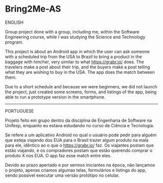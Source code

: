 # Bring2Me-AS

ENGLISH

Group project done with a group, including me, within the Software Engineering course, while I was studying the Science and Technology program.

This project is about an Android app in which the user can ask someone with a scheduled trip from the USA to Brazil to bring a product in the baggage with him/her, very similar to what https://grabr.io/ does. The travelers make a post about their trip, and the buyers make a post telling what they are wishing to buy in the USA. The app does the match between them.

Due to a short schedule and because we were beginners, we did not launch the project, just created some screens, forms, and listings of the app, being able to run a prototype version in the smartphone.

------------------------------------------------------------------------------------------------------------------------------------------------------------

PORTUGUESE

Projeto feito em grupo dentro da disciplina de Engenharia de Software na Unifesp, enquanto eu estava estudando no curso de Ciência e Tecnologia.

Se refere a um aplicativo Android no qual o usuário pode pedir para alguém que esteja viajando dos EUA para o Brasil trazer algum produto na mala para ele, idêntico ao o que o https://grabr.io/ faz. Os viajantes postam que estão viajando, e os compradores postam que estão querendo comprar o produto X nos EUA. O app faz esse match entre eles.

Devido ao prazo apertado e por sermos iniciantes na época, não lançamos o projeto, apenas criamos algumas telas, formulários e listings do app, sendo possível executar uma versão protótipo no celular.
